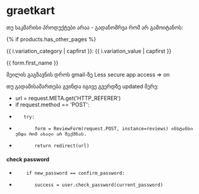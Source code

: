# graetkart

თუ საკმარისი პროდუქტები არაა - გადანომრვა რომ არ გამოიტანოს:

{% if products.has_other_pages %}

{{ i.variation_category | capfirst }}: {{ i.variation_value | capfirst }}

{{ form.first_name }}

მეილის გაგზავნის დროს gmail-ზე
Less secure app access   =>  on

თუ გადამისამართება გვინდა იგივე გვერდზე updated მერე: 
*    url = request.META.get('HTTP_REFERER')
*    if request.method == 'POST':
*        try:
*            form = ReviewForm(request.POST, instance=reviews) ინსტანსი უნდა რომ ახალი არ შექმნას.
*            return redirect(url)

#### check password
*         if new_password == confirm_password:
*            success = user.check_password(current_password)

